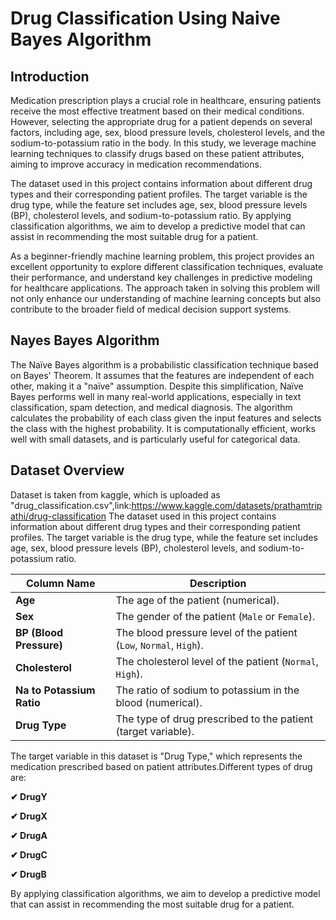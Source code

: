 # Drug Classification Using Naive Bayes Algorithm
## Introduction
Medication prescription plays a crucial role in healthcare, ensuring patients receive the most effective treatment based on their medical conditions. However, selecting the appropriate drug for a patient depends on several factors, including age, sex, blood pressure levels, cholesterol levels, and the sodium-to-potassium ratio in the body. In this study, we leverage machine learning techniques to classify drugs based on these patient attributes, aiming to improve accuracy in medication recommendations.

The dataset used in this project contains information about different drug types and their corresponding patient profiles. The target variable is the drug type, while the feature set includes age, sex, blood pressure levels (BP), cholesterol levels, and sodium-to-potassium ratio. By applying classification algorithms, we aim to develop a predictive model that can assist in recommending the most suitable drug for a patient.

As a beginner-friendly machine learning problem, this project provides an excellent opportunity to explore different classification techniques, evaluate their performance, and understand key challenges in predictive modeling for healthcare applications. The approach taken in solving this problem will not only enhance our understanding of machine learning concepts but also contribute to the broader field of medical decision support systems.
## Nayes Bayes Algorithm
The Naïve Bayes algorithm is a probabilistic classification technique based on Bayes' Theorem. It assumes that the features are independent of each other, making it a "naïve" assumption. Despite this simplification, Naïve Bayes performs well in many real-world applications, especially in text classification, spam detection, and medical diagnosis. The algorithm calculates the probability of each class given the input features and selects the class with the highest probability. It is computationally efficient, works well with small datasets, and is particularly useful for categorical data.
## Dataset Overview
Dataset is taken from kaggle, which is uploaded as "drug_classification.csv",link:https://www.kaggle.com/datasets/prathamtripathi/drug-classification
The dataset used in this project contains information about different drug types and their corresponding patient profiles. The target variable is the drug type, while the feature set includes age, sex, blood pressure levels (BP), cholesterol levels, and sodium-to-potassium ratio. 

| **Column Name**        | **Description**                                              |
|------------------------|--------------------------------------------------------------|
| **Age**               | The age of the patient (numerical).                          |
| **Sex**               | The gender of the patient (`Male` or `Female`).              |
| **BP (Blood Pressure)** | The blood pressure level of the patient (`Low`, `Normal`, `High`). |
| **Cholesterol**       | The cholesterol level of the patient (`Normal`, `High`).     |
| **Na to Potassium Ratio** | The ratio of sodium to potassium in the blood (numerical). |
| **Drug Type**         | The type of drug prescribed to the patient (target variable). |

The target variable in this dataset is "Drug Type," which represents the medication prescribed based on patient attributes.Different types of drug are:

**✔ DrugY**

**✔ DrugX**

**✔ DrugA**

**✔ DrugC**

**✔ DrugB**

By applying classification algorithms, we aim to develop a predictive model that can assist in recommending the most suitable drug for a patient.
